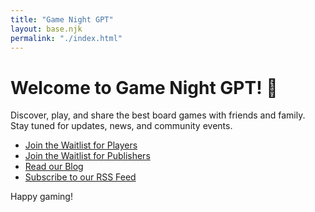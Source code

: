 ```yaml
---
title: "Game Night GPT"
layout: base.njk
permalink: "./index.html"
---
```


# Welcome to Game Night GPT! 🎲

Discover, play, and share the best board games with friends and family.  
Stay tuned for updates, news, and community events.

- [Join the Waitlist for Players](./landing/players/index.html)
- [Join the Waitlist for Publishers](./landing/publishers/index.html)
- [Read our Blog](./posts)
- [Subscribe to our RSS Feed](./rss.xml)


Happy gaming!
